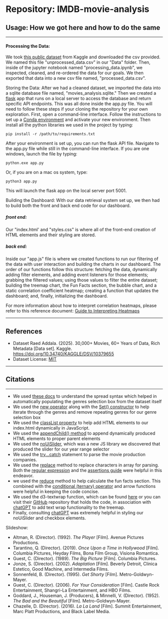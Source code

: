 # Repository: IMDB-movie-analysis

## Usage: How we got here and how to do the same

---

#### Processing the Data:
We took [this public dataset](https://www.kaggle.com/datasets/raedaddala/top-500-600-movies-of-each-year-from-1960-to-2024) from Kaggle and downloaded the csv provided. We named this file "unprocessed_data.csv" in our "Data" folder. Then, inside of the jupyter notebook named "processing_data.ipynb", we inspected, cleaned, and re-ordered the data for our goals. We then exported that data into a new csv file named, "processed_data.csv". 

Storing the Data:
After we had a cleaned dataset, we imported the data into a sqlite database file named, "movies_analysis.sqlite." Then we created a [flask](https://pypi.org/project/Flask/) app that runs on a local server to access the database and return specific API endpoints. This was all done inside the app.py file. You will need to follow these steps if your cloning the repository for your own exploration. First, open a command-line interface. Follow the instructions to set up a [Conda environment](https://docs.conda.io/projects/conda/en/latest/user-guide/tasks/manage-environments.html) and activate your new environment. Then install all the python libraries we used in the project by typing: 
```
pip install -r /path/to/requirements.txt
```
After your environment is set up, you can run the flask API file. Navigate to the app.py file while still in the command-line interface. If you are one windows, launch the file by typing:
```
python.exe app.py
```
Or, if you are on a mac os system, type:
```
python3 app.py
```
This will launch the flask app on the local server port 5001. 

Building the Dashboard:
With our data retrieval system set up, we then had to build both the front and back end code for our dashboard. 
##### front end:
Our "index.html' and "styles.css" is where all of the front-end creation of HTML elements and their styling are stored.

##### back end:
Inside our "app.js" file is where we created functions to run our filtering of the data with user interaction and building the charts in our dashboard. The order of our functions follow this structure: fetching the data, dynamically adding filter elements, and adding event listeners for those elements; grabbing the filtered values; using those values to filter the entire dataset; building the treemap chart, the Fun Facts section, the bubble chart, and a static correlation coefficient heatmap; creating a function that updates the dashboard; and, finally, initializing the dashboard.

For more information about how to interpret correlation heatmaps, please refer to this reference document: [Guide to Interpreting Heatmaps]([IMDB-movie-analysis/correlation_guide.md](https://github.com/QJones76/IMDB-movie-analysis/issues/7))

---

## References

* Dataset
  Raed Addala. (2025). 30,000+ Movies, 60+ Years of Data, Rich Metadata [Data set]. Kaggle. https://doi.org/10.34740/KAGGLE/DSV/10379655
* Dataset License: [MIT](https://www.mit.edu/~amini/LICENSE.md)

---

## Citations
---

- We used [these docs](https://developer.mozilla.org/en-US/docs/Web/JavaScript/Reference/Operators/Spread_syntax#spread_in_array_literals) to understand the spread syntax which helped in automatically populating the genres selection box from the dataset itself
- We used the [new operator](https://developer.mozilla.org/en-US/docs/Web/JavaScript/Reference/Operators/new) along with the [Set() constructor](https://developer.mozilla.org/en-US/docs/Web/JavaScript/Reference/Global_Objects/Set/Set) to help iterate through the genres and remove repeating genres for our genre selection box
- We used the [classList property](https://developer.mozilla.org/en-US/docs/Web/API/Element/classList) to help add HTML elements to our index.html dynamically in JavaScript.
- We used the [appendChild() method](https://developer.mozilla.org/en-US/docs/Web/API/Node/appendChild) to append dynamically produced HTML elements to proper parent elements
- We used the [noUiSlider](https://refreshless.com/nouislider/), which was a new JS library we discovered that produced the slider for our year range selector
- We used the [try...catch](https://developer.mozilla.org/en-US/docs/Web/JavaScript/Reference/Statements/try...catch) statement to parse the movie production companies.
- We used the [replace](https://developer.mozilla.org/en-US/docs/Web/JavaScript/Reference/Global_Objects/String/replace) method to replace characters in array for parsing. Both the [regular expression](https://developer.mozilla.org/en-US/docs/Web/JavaScript/Guide/Regular_expressions) and the [assertions guide](https://developer.mozilla.org/en-US/docs/Web/JavaScript/Guide/Regular_expressions/Assertions) were helpful in this endeavor.
- we used the [reduce]() method to help calculate the fun facts section. This combined with the [conditional (ternary) operator](https://developer.mozilla.org/en-US/docs/Web/JavaScript/Reference/Operators/Conditional_operator) and arrow functions were helpful in keeping the code concise.
- We used the d3-textwrap function, which can be found [here](https://www.npmjs.com/package/d3-textwrap?activeTab=readme) or you can visit their [GitHub](https://github.com/vijithassar/d3-textwrap) repository that holds the code, in association with [chatGPT](https://chatgpt.com/) to add text wrap functionality to the treemap.
- Finally, consulting [chatGPT](https://chatgpt.com/) was extremely helpful in styling our noUiSlider and checkbox elements.

Slideshow:
- Altman, R. (Director). (1992). *The Player* [Film]. Avenue Pictures Productions.
- Tarantino, Q. (Director). (2019). *Once Upon a Time in Hollywood* [Film]. Columbia Pictures, Heyday Films, Bona Film Group, Visiona Romantica.
- Guest, C. (Director). (1989). *The Big Picture* [Film]. Columbia Pictures.
- Jonze, S. (Director). (2002). *Adaptation* [Film]. Beverly Detroit, Clinica Estetico, Good Machine, and Intermedia Films.
- Sonnenfeld, B. (Director). (1995). *Get Shorty* [Film]. Metro-Goldwyn-Mayer.
- Guest, C. (Director). (2006). *For Your Consideration* [Film]. Castle Rock Entertainment, Shangri-La Entertainment, and HBO Films.
- Goddard, J., Houseman, J. (Producers), & Minnelli, V. (Director). (1952). *The Bad and the Beautiful* [Film]. Metro-Goldwyn-Mayer.
- Chazelle, D. (Director). (2016). *La La Land* [Film]. Summit Entertainment, Marc Platt Productions, and Black Label Media.
